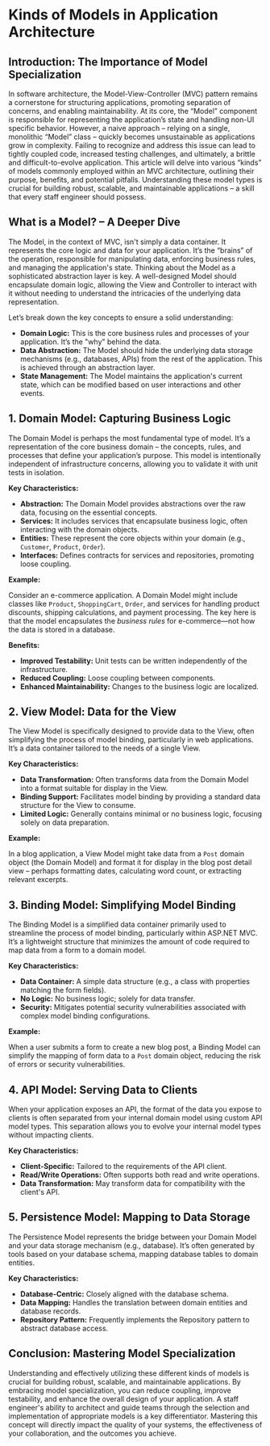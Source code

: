 # Kinds of Models in Application Architecture

## Introduction: The Importance of Model Specialization

In software architecture, the Model-View-Controller (MVC) pattern remains a cornerstone for structuring applications, promoting separation of concerns, and enabling maintainability. At its core, the “Model” component is responsible for representing the application’s state and handling non-UI specific behavior. However, a naive approach – relying on a single, monolithic “Model” class – quickly becomes unsustainable as applications grow in complexity. Failing to recognize and address this issue can lead to tightly coupled code, increased testing challenges, and ultimately, a brittle and difficult-to-evolve application. This article will delve into various “kinds” of models commonly employed within an MVC architecture, outlining their purpose, benefits, and potential pitfalls. Understanding these model types is crucial for building robust, scalable, and maintainable applications – a skill that every staff engineer should possess.

## What is a Model? – A Deeper Dive

The Model, in the context of MVC, isn't simply a data container. It represents the core logic and data for your application. It’s the “brains” of the operation, responsible for manipulating data, enforcing business rules, and managing the application's state. Thinking about the Model as a sophisticated abstraction layer is key. A well-designed Model should encapsulate domain logic, allowing the View and Controller to interact with it without needing to understand the intricacies of the underlying data representation.

Let’s break down the key concepts to ensure a solid understanding:

- **Domain Logic:** This is the core business rules and processes of your application. It’s the "why" behind the data.
- **Data Abstraction:** The Model should hide the underlying data storage mechanisms (e.g., databases, APIs) from the rest of the application. This is achieved through an abstraction layer.
- **State Management:** The Model maintains the application's current state, which can be modified based on user interactions and other events.

## 1. Domain Model: Capturing Business Logic

The Domain Model is perhaps the most fundamental type of model. It’s a representation of the core business domain – the concepts, rules, and processes that define your application’s purpose. This model is intentionally independent of infrastructure concerns, allowing you to validate it with unit tests in isolation.

**Key Characteristics:**

- **Abstraction:** The Domain Model provides abstractions over the raw data, focusing on the essential concepts.
- **Services:** It includes services that encapsulate business logic, often interacting with the domain objects.
- **Entities:** These represent the core objects within your domain (e.g., `Customer`, `Product`, `Order`).
- **Interfaces:** Defines contracts for services and repositories, promoting loose coupling.

**Example:**

Consider an e-commerce application. A Domain Model might include classes like `Product`, `ShoppingCart`, `Order`, and services for handling product discounts, shipping calculations, and payment processing. The key here is that the model encapsulates the _business rules_ for e-commerce—not how the data is stored in a database.

**Benefits:**

- **Improved Testability:** Unit tests can be written independently of the infrastructure.
- **Reduced Coupling:** Loose coupling between components.
- **Enhanced Maintainability:** Changes to the business logic are localized.

## 2. View Model: Data for the View

The View Model is specifically designed to provide data to the View, often simplifying the process of model binding, particularly in web applications. It’s a data container tailored to the needs of a single View.

**Key Characteristics:**

- **Data Transformation:** Often transforms data from the Domain Model into a format suitable for display in the View.
- **Binding Support:** Facilitates model binding by providing a standard data structure for the View to consume.
- **Limited Logic:** Generally contains minimal or no business logic, focusing solely on data preparation.

**Example:**

In a blog application, a View Model might take data from a `Post` domain object (the Domain Model) and format it for display in the blog post detail view – perhaps formatting dates, calculating word count, or extracting relevant excerpts.

## 3. Binding Model: Simplifying Model Binding

The Binding Model is a simplified data container primarily used to streamline the process of model binding, particularly within ASP.NET MVC. It’s a lightweight structure that minimizes the amount of code required to map data from a form to a domain model.

**Key Characteristics:**

- **Data Container:** A simple data structure (e.g., a class with properties matching the form fields).
- **No Logic:** No business logic; solely for data transfer.
- **Security:** Mitigates potential security vulnerabilities associated with complex model binding configurations.

**Example:**

When a user submits a form to create a new blog post, a Binding Model can simplify the mapping of form data to a `Post` domain object, reducing the risk of errors or security vulnerabilities.

## 4. API Model: Serving Data to Clients

When your application exposes an API, the format of the data you expose to clients is often separated from your internal domain model using custom API model types. This separation allows you to evolve your internal model types without impacting clients.

**Key Characteristics:**

- **Client-Specific:** Tailored to the requirements of the API client.
- **Read/Write Operations:** Often supports both read and write operations.
- **Data Transformation:** May transform data for compatibility with the client's API.

## 5. Persistence Model: Mapping to Data Storage

The Persistence Model represents the bridge between your Domain Model and your data storage mechanism (e.g., database). It’s often generated by tools based on your database schema, mapping database tables to domain entities.

**Key Characteristics:**

- **Database-Centric:** Closely aligned with the database schema.
- **Data Mapping:** Handles the translation between domain entities and database records.
- **Repository Pattern:** Frequently implements the Repository pattern to abstract database access.

## Conclusion: Mastering Model Specialization

Understanding and effectively utilizing these different kinds of models is crucial for building robust, scalable, and maintainable applications. By embracing model specialization, you can reduce coupling, improve testability, and enhance the overall design of your application. A staff engineer's ability to architect and guide teams through the selection and implementation of appropriate models is a key differentiator. Mastering this concept will directly impact the quality of your systems, the effectiveness of your collaboration, and the outcomes you achieve.

```

```
